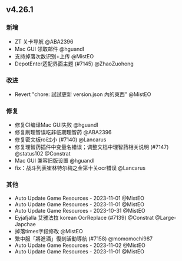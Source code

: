 ## v4.26.1

### 新增

- ZT 关卡导航 @ABA2396
- Mac GUI 领取邮件 @hguandl
- 支持掉落次数识别+上传 @MistEO
- DepotEnter适配界面主题 (#7145) @ZhaoZuohong

### 改进

- Revert "chore: 試試更新 version.json 內的東西" @MistEO

### 修复

- 修复CI编译Mac GUI失败 @hguandl
- 修复刷理智误吃非临期理智药 @ABA2396
- 修复密文板roi过小 (#7140) @Lancarus
- 修复理智药插件中变量名错误；调整文档中理智药相关说明 (#7147) @status102 @Constrat
- Mac GUI 兼容旧版设置 @hguandl
- fix：战斗列表崔林特尔梅之金第十关ocr错误 @Lancarus

### 其他

- Auto Update Game Resources - 2023-11-01 @MistEO
- Auto Update Game Resources - 2023-11-01 @MistEO
- Auto Update Game Resources - 2023-10-31 @MistEO
- Eyjafjalla 艾雅法拉 korean OcrReplace (#7139) @Constrat @Large-Japchae
- 掉落times字段修改 @MistEO
- 繁中服「將進酒」復刻活動導航 (#7158) @momomochi987
- Auto Update Game Resources - 2023-11-02 @MistEO
- Auto Update Game Resources - 2023-11-01 @MistEO
